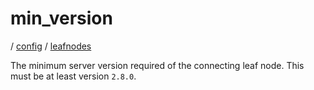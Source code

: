 # min_version

/ [config](/reference/server-config/index.md) / [leafnodes](/reference/server-config/config/leafnodes/index.md) 

The minimum server version required of the connecting
leaf node. This must be at least version `2.8.0`.

